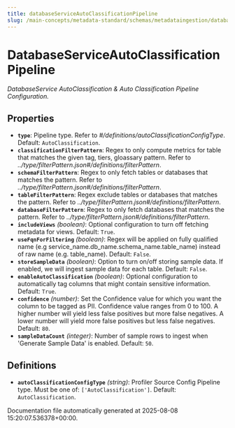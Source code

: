 ```yaml
---
title: databaseServiceAutoClassificationPipeline
slug: /main-concepts/metadata-standard/schemas/metadataingestion/databaseserviceautoclassificationpipeline
---
```


# DatabaseServiceAutoClassificationPipeline

*DatabaseService AutoClassification & Auto Classification Pipeline Configuration.*

## Properties

- **`type`**: Pipeline type. Refer to *#/definitions/autoClassificationConfigType*. Default: `AutoClassification`.
- **`classificationFilterPattern`**: Regex to only compute metrics for table that matches the given tag, tiers, gloassary pattern. Refer to *../type/filterPattern.json#/definitions/filterPattern*.
- **`schemaFilterPattern`**: Regex to only fetch tables or databases that matches the pattern. Refer to *../type/filterPattern.json#/definitions/filterPattern*.
- **`tableFilterPattern`**: Regex exclude tables or databases that matches the pattern. Refer to *../type/filterPattern.json#/definitions/filterPattern*.
- **`databaseFilterPattern`**: Regex to only fetch databases that matches the pattern. Refer to *../type/filterPattern.json#/definitions/filterPattern*.
- **`includeViews`** *(boolean)*: Optional configuration to turn off fetching metadata for views. Default: `True`.
- **`useFqnForFiltering`** *(boolean)*: Regex will be applied on fully qualified name (e.g service_name.db_name.schema_name.table_name) instead of raw name (e.g. table_name). Default: `False`.
- **`storeSampleData`** *(boolean)*: Option to turn on/off storing sample data. If enabled, we will ingest sample data for each table. Default: `False`.
- **`enableAutoClassification`** *(boolean)*: Optional configuration to automatically tag columns that might contain sensitive information. Default: `True`.
- **`confidence`** *(number)*: Set the Confidence value for which you want the column to be tagged as PII. Confidence value ranges from 0 to 100. A higher number will yield less false positives but more false negatives. A lower number will yield more false positives but less false negatives. Default: `80`.
- **`sampleDataCount`** *(integer)*: Number of sample rows to ingest when 'Generate Sample Data' is enabled. Default: `50`.
## Definitions

- **`autoClassificationConfigType`** *(string)*: Profiler Source Config Pipeline type. Must be one of: `['AutoClassification']`. Default: `AutoClassification`.


Documentation file automatically generated at 2025-08-08 15:20:07.536378+00:00.
